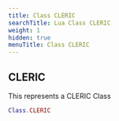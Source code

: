 ```yaml
---
title: Class CLERIC
searchTitle: Lua Class CLERIC
weight: 1
hidden: true
menuTitle: Class CLERIC
---
```

## CLERIC

This represents a CLERIC Class
```lua
Class.CLERIC
```